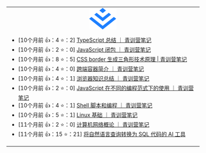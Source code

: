 <!-- multi-platform-posts start -->
  <table align="center">
      <tr>
        <td align="center" width="800px" valign="top">
          <div align="center"><img src='https://raw.githubusercontent.com/baozouai/multi-platform-posts-action/main/assets/juejin.svg' alt='juejin'/></div>
<ul>
<li align='left'>[10个月前 👍：4  ⭐：2]
      <a href="https://juejin.cn/post/7227991391690113085" target="_blank">TypeScript 总结 ｜ 青训营笔记</a>
      </li>
<li align='left'>[10个月前 👍：2  ⭐：0]
      <a href="https://juejin.cn/post/7227578473366913084" target="_blank">JavaScript 闭包 ｜ 青训营笔记</a>
      </li>
<li align='left'>[10个月前 👍：8  ⭐：5]
      <a href="https://juejin.cn/post/7227128420358406181" target="_blank">CSS border 生成三角形技术原理 | 青训营笔记</a>
      </li>
<li align='left'>[10个月前 👍：4  ⭐：0]
      <a href="https://juejin.cn/post/7227105808458416183" target="_blank">跨端容器简介 ｜ 青训营笔记</a>
      </li>
<li align='left'>[10个月前 👍：4  ⭐：1]
      <a href="https://juejin.cn/post/7226745855033360442" target="_blank">浏览器知识总结 ｜ 青训营笔记</a>
      </li>
<li align='left'>[10个月前 👍：2  ⭐：0]
      <a href="https://juejin.cn/post/7224422626944778296" target="_blank">JavaScript 在不同的编程范式下的使用 ｜ 青训营笔记</a>
      </li>
<li align='left'>[10个月前 👍：4  ⭐：1]
      <a href="https://juejin.cn/post/7223303364002742309" target="_blank">Shell 脚本和编程 ｜ 青训营笔记</a>
      </li>
<li align='left'>[10个月前 👍：5  ⭐：1]
      <a href="https://juejin.cn/post/7222507980445351995" target="_blank">Linux 基础 ｜ 青训营笔记</a>
      </li>
<li align='left'>[11个月前 👍：2  ⭐：0]
      <a href="https://juejin.cn/post/7222159871180488763" target="_blank">计算机网络概论 ｜ 青训营笔记</a>
      </li>
<li align='left'>[11个月前 👍：15  ⭐：21]
      <a href="https://juejin.cn/post/7212079828479918138" target="_blank">将自然语言查询转换为 SQL 代码的 AI 工具</a>
      </li>
</ul>
        </td>
      </tr>
    </table>
    <!-- multi-platform-posts end -->
